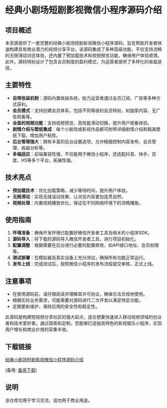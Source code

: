 # 经典小剧场短剧影视微信小程序源码介绍

## 项目概述
本资源提供了一套完整的经典小剧场短剧影视微信小程序源码，旨在帮助开发者快速构建具有商业潜力的视频分享平台。该源码集成了多种高级功能，不仅支持流畅的无限滑动浏览体验，还内置了预加载技术和视频预览功能，确保用户体验顺滑。此外，源码特别设计了包含会员制度的盈利模式，为运营者提供了多样化的收益途径。

## 主要特性
- **自带收益机制**：源码内置收益系统，助力运营者通过会员订阅、广告等多种方式获利。
- **会员模式**：支持创建会员体系，包括不同等级的会员特权，如独家内容、无广告观看等。
- **全面的视频功能**：支持视频预览、高性能滑动切换，提升用户观看体验。
- **剧情介绍与壁纸集成**：每个小剧场或影视作品都可附带详细剧情介绍和精美壁纸下载，增加用户粘性。
- **后台管理强大**：拥有丰富的后台设置选项，允许精细控制内容发布、会员管理、收益分析等。
- **多端适应**：前端兼容性强，不仅能用于微信小程序，还适配抖音、快手、百度、H5等多个平台，拓展性强。

## 技术亮点
- **预加载技术**：优化加载策略，减少等待时间，提升用户体验。
- **无限滑动**：实现无缝滚动效果，让浏览内容更加连贯自然。
- **视频处理**：内置视频播放优化，保证在不同网络环境下的流畅播放。

## 使用指南
1. **环境准备**：确保开发环境已配置好微信开发者工具及相关的小程序SDK。
2. **源码导入**：将下载的源码导入微信开发者工具，进行项目初始化。
3. **配置调整**：根据需要在后台进行必要的配置修改，如API接口地址、会员权限等。
4. **测试部署**：在模拟器及真实设备上充分测试，确保所有功能正常运行。
5. **发布上线**：完成测试后，按照微信小程序的发布流程提交审核，正式上线。

## 注意事项
- 在使用源码前，请仔细阅读并理解其许可协议，确保合法合规地使用。
- 根据实际业务需求，可能需要对源码进行二次开发以满足特定功能。
- 定期更新维护，保持应用的安全性和稳定性。

此源码是构建短视频分享社区的强大起点，适合想要快速进入移动视频领域的创业者和技术爱好者。通过探索和定制，您能够打造独具特色的影视娱乐小程序，实现用户增长和商业价值的双重丰收。

## 下载链接
[经典小剧场短剧影视微信小程序源码介绍](https://pan.quark.cn/s/c8f33d7ef16f) 

(备用: [备用下载](https://pan.baidu.com/s/1KdZxpRNpkMMGIhKQ_prJHg?pwd=1234))

## 说明

该仓库仅用于学习交流，请勿用于商业用途。
